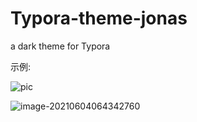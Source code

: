 # Typora-theme-jonas
a dark theme for Typora

示例:

![pic](https://github.com/Wolfxin/Typora-theme-jonas/blob/main/README.assets/image-20210604064249870.png)

![image-20210604064342760](https://github.com/Wolfxin/Typora-theme-jonas/blob/main/README.assets/image-20210604064342760.png)


